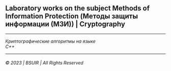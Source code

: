 ## Laboratory works on the subject Methods of Information Protection (Методы защиты информации (МЗИ)) | Cryptography
---
_Криптографические алгоритмы на языке_  
_С++_
___  

###### © 2023  | BSUIR | All Rights Reserved
